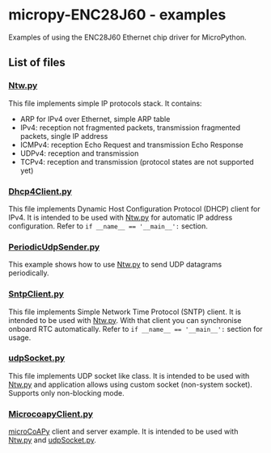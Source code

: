 # micropy-ENC28J60 - examples
Examples of using the ENC28J60 Ethernet chip driver for MicroPython.

## List of files
### [Ntw.py](examples/Ntw.py)
This file implements simple IP protocols stack. It contains:
  * ARP for IPv4 over Ethernet, simple ARP table
  * IPv4: reception not fragmented packets, transmission fragmented packets, single IP address
  * ICMPv4: reception Echo Request and transmission Echo Response
  * UDPv4: reception and transmission
  * TCPv4: reception and transmission (protocol states are not supported yet)

### [Dhcp4Client.py](examples/Dhcp4Client.py)
This file implements Dynamic Host Configuration Protocol (DHCP) client for IPv4. It is intended to be used with [Ntw.py](examples/Ntw.py) for automatic IP address configuration.
Refer to  ```if __name__ == '__main__':``` section.

### [PeriodicUdpSender.py](examples/PeriodicUdpSender.py)
This example shows how to use [Ntw.py](examples/Ntw.py) to send UDP datagrams periodically.

### [SntpClient.py](examples/SntpClient.py)
This file implements Simple Network Time Protocol (SNTP) client. It is intended to be used with [Ntw.py](examples/Ntw.py). With that client you can synchronise onboard RTC automatically.
Refer to  ```if __name__ == '__main__':``` section for usage.

### [udpSocket.py](examples/udpSocket.py)
This file implements UDP socket like class. It is intended to be used with [Ntw.py](examples/Ntw.py) and application allows using custom socket (non-system socket). Supports only non-blocking mode.

### [MicrocoapyClient.py](examples/MicrocoapyClient.py)
[microCoAPy](https://github.com/insighio/microCoAPy) client and server example. It is intended to be used with [Ntw.py](examples/Ntw.py) and [udpSocket.py](examples/udpSocket.py).
